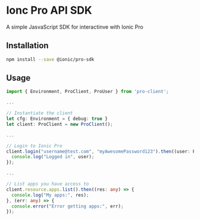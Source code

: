 # Ionc Pro API SDK

A simple JasvaScript SDK for interactinve with Ionic Pro

## Installation

```bash
npm install --save @ionic/pro-sdk
```

## Usage

```typescript
import { Environment, ProClient, ProUser } from 'pro-client';

...

// Instantiate the client
let cfg: Environment = { debug: true }
let client: ProClient = new ProClient();

...

// Login to Ionic Pro
client.login("username@test.com", "myAwesomePassword123").then((user: ProUser) => {
  console.log("Logged in", user);
});

...

// List apps you have access to
client.resource.apps.list().then((res: any) => {
  console.log("My apps:", res);
}, (err: any) => {
  console.error("Error getting apps:", err);
});
```